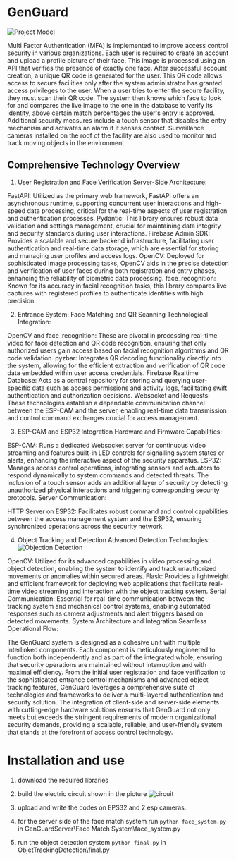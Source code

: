 # GenGuard
![Project Model](https://github.com/MrNadav/GenGuard/assets/72983086/70767e45-d806-4879-b81b-74ae04bc6d68)

Multi Factor Authentication (MFA) is implemented to improve access control security in various organizations. Each user is required to create an account and upload a profile picture of their face. This image is processed using an API that verifies the presence of exactly one face. After successful account creation, a unique QR code is generated for the user. This QR code allows access to secure facilities only after the system administrator has granted access privileges to the user. When a user tries to enter the secure facility, they must scan their QR code. The system then knows which face to look for and compares the live image to the one in the database to verify its identity, above certain match percentages the user's entry is approved. Additional security measures include a touch sensor that disables the entry mechanism and activates an alarm if it senses contact. Surveillance cameras installed on the roof of the facility are also used to monitor and track moving objects in the environment.

## Comprehensive Technology Overview
1. User Registration and Face Verification
Server-Side Architecture:

  FastAPI: Utilized as the primary web framework, FastAPI offers an asynchronous runtime, supporting concurrent user interactions and high-speed data processing, critical for the real-time aspects of user registration and authentication processes.
  Pydantic: This library ensures robust data validation and settings management, crucial for maintaining data integrity and security standards during user interactions.
  Firebase Admin SDK: Provides a scalable and secure backend infrastructure, facilitating user authentication and real-time data storage, which are essential for storing and managing user profiles and access logs.
  OpenCV: Deployed for sophisticated image processing tasks, OpenCV aids in the precise detection and verification of user faces during both registration and entry phases, enhancing the reliability of biometric data processing.
  face_recognition: Known for its accuracy in facial recognition tasks, this library compares live captures with registered profiles to authenticate identities with high precision.

2. Entrance System: Face Matching and QR Scanning
Technological Integration:

  OpenCV and face_recognition: These are pivotal in processing real-time video for face detection and QR code recognition, ensuring that only authorized users gain access based on facial recognition algorithms and QR code validation.
  pyzbar: Integrates QR decoding functionality directly into the system, allowing for the efficient extraction and verification of QR code data embedded within user access credentials.
  Firebase Realtime Database: Acts as a central repository for storing and querying user-specific data such as access permissions and activity logs, facilitating swift authentication and authorization decisions.
  Websocket and Requests: These technologies establish a dependable communication channel between the ESP-CAM and the server, enabling real-time data transmission and control command exchanges crucial for access management.

3. ESP-CAM and ESP32 Integration
Hardware and Firmware Capabilities:
  
  ESP-CAM: Runs a dedicated Websocket server for continuous video streaming and features built-in LED controls for signalling system states or alerts, enhancing the interactive aspect of the security apparatus.
  ESP32: Manages access control operations, integrating sensors and actuators to respond dynamically to system commands and detected threats. The inclusion of a touch sensor adds an additional layer of security by detecting unauthorized physical interactions and triggering corresponding security protocols.
  Server Communication:
  
  HTTP Server on ESP32: Facilitates robust command and control capabilities between the access management system and the ESP32, ensuring synchronized operations across the security network.
  
4. Object Tracking and Detection
Advanced Detection Technologies:
![Objection Detection](https://github.com/MrNadav/GenGuard/assets/72983086/1a56137c-2b4f-4cc1-aa6b-3ccb59629f6e)

  OpenCV: Utilized for its advanced capabilities in video processing and object detection, enabling the system to identify and track unauthorized movements or anomalies within secured areas.
  Flask: Provides a lightweight and efficient framework for deploying web applications that facilitate real-time video streaming and interaction with the object tracking system.
  Serial Communication: Essential for real-time communication between the tracking system and mechanical control systems, enabling automated responses such as camera adjustments and alert triggers based on detected movements.
  System Architecture and Integration
  Seamless Operational Flow:
  
  The GenGuard system is designed as a cohesive unit with multiple interlinked components. Each component is meticulously engineered to function both independently and as part of the integrated whole, ensuring that security operations are maintained without interruption and with maximal efficiency.
  From the initial user registration and face verification to the sophisticated entrance control mechanisms and advanced object tracking features, GenGuard leverages a comprehensive suite of technologies and frameworks to deliver a multi-layered authentication and security solution.
  The integration of client-side and server-side elements with cutting-edge hardware solutions ensures that GenGuard not only meets but exceeds the stringent requirements of modern organizational security demands, providing a scalable, reliable, and user-friendly system that stands at the forefront of access control technology.


# Installation and use

1. download the required libraries
2. build the electric circuit shown in the picture
 ![circuit](https://github.com/MrNadav/GenGuard/assets/72983086/6fc751e2-f42c-414b-895f-fc70b389df20)
                                 
3. upload and write the codes on EPS32 and 2 esp cameras.
4. for the server side of the face match system run ```python face_system.py``` in GenGuardServer\Face Match System\face_system.py
5. run the object detection system ```python final.py``` in ObjetTrackingDetection\final.py
